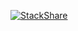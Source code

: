 [![StackShare](https://img.shields.io/badge/tech-stack-0690fa.svg?style=flat)](https://stackshare.io/claudiofus/itcq)
